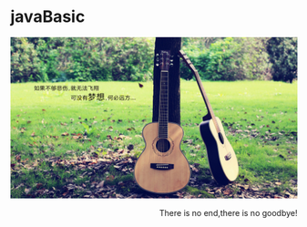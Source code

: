 # javaBasic

<center>
<img src='_media/dream.jpg' />
</center>

<p style='float:right'>There is no end,there is no goodbye!</p>

